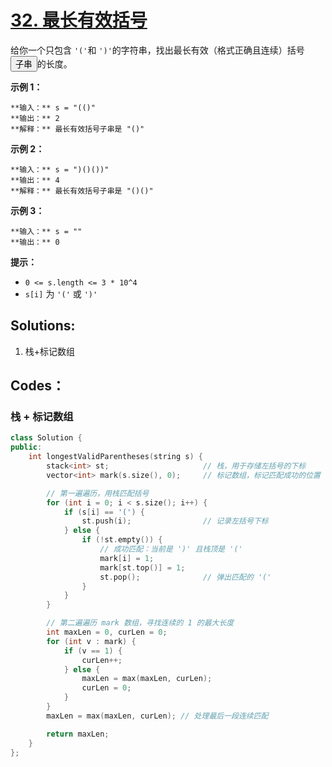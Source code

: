 # [32. 最长有效括号](https://leetcode.cn/problems/longest-valid-parentheses/description/?envType=study-plan-v2&envId=top-100-liked)

给你一个只包含 `'('`和 `')'`的字符串，找出最长有效（格式正确且连续）括号<button type="button" aria-haspopup="dialog" aria-expanded="false" aria-controls="radix-:r1a:" data-state="closed" class="">子串</button>的长度。

<div class="original__bRMd">

**示例 1：** 

```
**输入：** s = "(()"
**输出：** 2
**解释：** 最长有效括号子串是 "()"
```

**示例 2：** 

```
**输入：** s = ")()())"
**输出：** 4
**解释：** 最长有效括号子串是 "()()"
```

**示例 3：** 

```
**输入：** s = ""
**输出：** 0
```

**提示：** 

- `0 <= s.length <= 3 * 10^4`
- `s[i]` 为 `'('` 或 `')'`

## Solutions:

1. 栈+标记数组

## Codes：

### 栈 + 标记数组

```c++
class Solution {
public:
    int longestValidParentheses(string s) {
        stack<int> st;                     // 栈，用于存储左括号的下标
        vector<int> mark(s.size(), 0);     // 标记数组，标记匹配成功的位置

        // 第一遍遍历，用栈匹配括号
        for (int i = 0; i < s.size(); i++) {
            if (s[i] == '(') {
                st.push(i);                // 记录左括号下标
            } else {
                if (!st.empty()) {
                    // 成功匹配：当前是 ')' 且栈顶是 '('
                    mark[i] = 1;
                    mark[st.top()] = 1;
                    st.pop();              // 弹出匹配的 '('
                }
            }
        }

        // 第二遍遍历 mark 数组，寻找连续的 1 的最大长度
        int maxLen = 0, curLen = 0;
        for (int v : mark) {
            if (v == 1) {
                curLen++;
            } else {
                maxLen = max(maxLen, curLen);
                curLen = 0;
            }
        }
        maxLen = max(maxLen, curLen); // 处理最后一段连续匹配

        return maxLen;
    }
};

```


